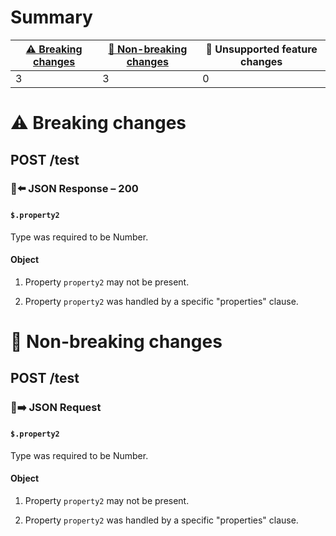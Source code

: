 # Summary

| [⚠️ Breaking changes](#breaking-changes) | [🙆 Non-breaking changes](#non-breaking-changes) | 🤷 Unsupported feature changes |
|------------------------------------------|-------------------------------------------------|-------------------------------|
| 3                                        | 3                                               | 0                             |

# <span id="breaking-changes"></span>⚠️ Breaking changes

## **POST** /test

### 📱⬅️ JSON Response – 200

#### `$.property2`

Type was required to be Number.

#### Object

1.  Property `property2` may not be present.

2.  Property `property2` was handled by a specific "properties" clause.

# <span id="non-breaking-changes"></span>🙆 Non-breaking changes

## **POST** /test

### 📱➡️ JSON Request

#### `$.property2`

Type was required to be Number.

#### Object

1.  Property `property2` may not be present.

2.  Property `property2` was handled by a specific "properties" clause.
